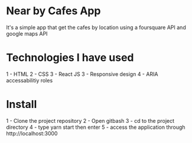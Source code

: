 # Near by Cafes App
  It's a simple app that get the cafes by location using a foursquare API and google maps API

# Technologies I have used 
  1 - HTML
  2 - CSS
  3 - React JS
  3 - Responsive design
  4 - ARIA accessabilitiy roles

# Install
  1 - Clone the project repository 
  2 - Open gitbash
  3 - cd to the project directory
  4 - type yarn start then enter
  5 - access the application through http://localhost:3000
